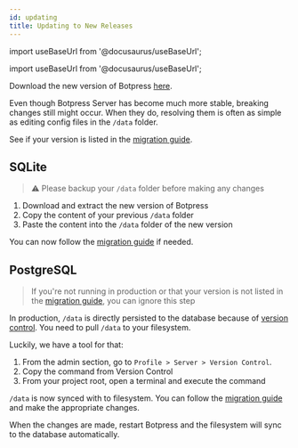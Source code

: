 ```yaml
---
id: updating
title: Updating to New Releases
---
```


import useBaseUrl from '@docusaurus/useBaseUrl';

import useBaseUrl from '@docusaurus/useBaseUrl';

Download the new version of Botpress [here](https://botpress.com/download).

Even though Botpress Server has become much more stable, breaking changes still might occur. When they do, resolving them is often as simple as editing config files in the `/data` folder.

See if your version is listed in the [migration guide](releases/migrate).

## SQLite

> ⚠️ Please backup your `/data` folder before making any changes

1. Download and extract the new version of Botpress
1. Copy the content of your previous `/data` folder
1. Paste the content into the `/data` folder of the new version

You can now follow the [migration guide](releases/migrate) if needed.

## PostgreSQL

> If you're not running in production or that your version is not listed in the [migration guide](releases/migrate), you can ignore this step

In production, `/data` is directly persisted to the database because of [version control](advanced/versions). You need to pull `/data` to your filesystem.

Luckily, we have a tool for that:

1. From the admin section, go to `Profile > Server > Version Control`.
1. Copy the command from Version Control
1. From your project root, open a terminal and execute the command

`/data` is now synced with to filesystem. You can follow the [migration guide](releases/migrate) and make the appropriate changes.

When the changes are made, restart Botpress and the filesystem will sync to the database automatically.
